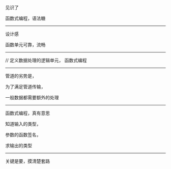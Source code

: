 见识了

函数式编程，语法糖

<hr>

设计感

函数单元可靠，流畅

<hr>


// 定义数据处理的逻辑单元， 函数式编程


<hr>



管道的劣势是，

为了满足管道传输，


一般数据都需要额外的处理


<hr>



函数式编程，真有意思

知道输入的类型，

参数的函数签名，

求输出的类型

<hr>


关键是要，摸清楚套路
